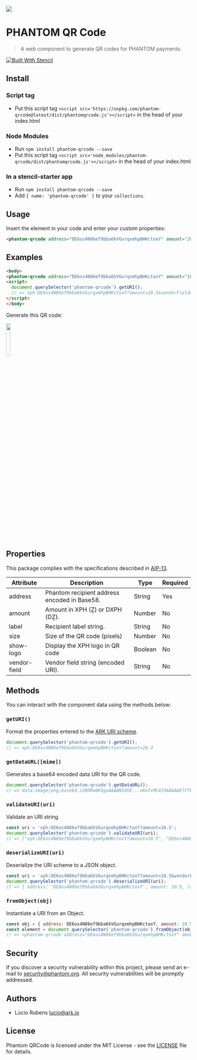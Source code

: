 ![](https://i.imgur.com/jF21Lzf.jpg)

# PHANTOM QR Code

> A web component to generate QR codes for PHANTOM payments.

[![Built With Stencil](https://img.shields.io/badge/-Built%20With%20Stencil-16161d.svg?logo=data%3Aimage%2Fsvg%2Bxml%3Bbase64%2CPD94bWwgdmVyc2lvbj0iMS4wIiBlbmNvZGluZz0idXRmLTgiPz4KPCEtLSBHZW5lcmF0b3I6IEFkb2JlIElsbHVzdHJhdG9yIDE5LjIuMSwgU1ZHIEV4cG9ydCBQbHVnLUluIC4gU1ZHIFZlcnNpb246IDYuMDAgQnVpbGQgMCkgIC0tPgo8c3ZnIHZlcnNpb249IjEuMSIgaWQ9IkxheWVyXzEiIHhtbG5zPSJodHRwOi8vd3d3LnczLm9yZy8yMDAwL3N2ZyIgeG1sbnM6eGxpbms9Imh0dHA6Ly93d3cudzMub3JnLzE5OTkveGxpbmsiIHg9IjBweCIgeT0iMHB4IgoJIHZpZXdCb3g9IjAgMCA1MTIgNTEyIiBzdHlsZT0iZW5hYmxlLWJhY2tncm91bmQ6bmV3IDAgMCA1MTIgNTEyOyIgeG1sOnNwYWNlPSJwcmVzZXJ2ZSI%2BCjxzdHlsZSB0eXBlPSJ0ZXh0L2NzcyI%2BCgkuc3Qwe2ZpbGw6I0ZGRkZGRjt9Cjwvc3R5bGU%2BCjxwYXRoIGNsYXNzPSJzdDAiIGQ9Ik00MjQuNywzNzMuOWMwLDM3LjYtNTUuMSw2OC42LTkyLjcsNjguNkgxODAuNGMtMzcuOSwwLTkyLjctMzAuNy05Mi43LTY4LjZ2LTMuNmgzMzYuOVYzNzMuOXoiLz4KPHBhdGggY2xhc3M9InN0MCIgZD0iTTQyNC43LDI5Mi4xSDE4MC40Yy0zNy42LDAtOTIuNy0zMS05Mi43LTY4LjZ2LTMuNkgzMzJjMzcuNiwwLDkyLjcsMzEsOTIuNyw2OC42VjI5Mi4xeiIvPgo8cGF0aCBjbGFzcz0ic3QwIiBkPSJNNDI0LjcsMTQxLjdIODcuN3YtMy42YzAtMzcuNiw1NC44LTY4LjYsOTIuNy02OC42SDMzMmMzNy45LDAsOTIuNywzMC43LDkyLjcsNjguNlYxNDEuN3oiLz4KPC9zdmc%2BCg%3D%3D&colorA=16161d&style=flat-square)]()

## Install

### Script tag

- Put this script tag `<script src='https://unpkg.com/phantom-qrcode@latest/dist/phantomqrcode.js'></script>` in the head of your index.html

### Node Modules
- Run `npm install phantom-qrcode --save`
- Put this script tag `<script src='node_modules/phantom-qrcode/dist/phantomqrcode.js'></script>` in the head of your index.html

### In a stencil-starter app
- Run `npm install phantom-qrcode --save`
- Add `{ name: 'phantom-qrcode' }` to your `collections`.

## Usage

Insert the element in your code and enter your custom properties:

```html
<phantom-qrcode address="DE6os4N86ef9bba6kVGurqxmhpBHKctoxY" amount="20.3"></phantom-qrcode>
```

## Examples

```html
<body>
<phantom-qrcode address="DE6os4N86ef9bba6kVGurqxmhpBHKctoxY" amount="10.5" vendor-field="Hello%20Phantom!" size="200" show-logo="true">
<script>
  document.querySelector('phantom-qrcode').getURI();
  // => xph:DE6os4N86ef9bba6kVGurqxmhpBHKctoxY?amount=10.5&vendorField=Hello%20Phantom!
</script>
</body>
```

Generate this QR code:

<img src="https://i.imgur.com/hgi9WcP.png" width="15%">

## Properties

This package complies with the specifications described in [AIP-13](https://github.com/ArkEcosystem/AIPs/blob/master/AIPS/aip-13.md).

| Attribute | Description | Type | Required |
| --- | --- | --- | --- |
| address | Phantom recipient address encoded in Base58. | String | Yes |
| amount | Amount in XPH (Ẕ) or DXPH (DẔ). | Number | No |
| label | Recipient label string. | String | No |
| size | Size of the QR code (pixels) | Number | No |
| show-logo | Display the XPH logo in QR code | Boolean | No |
| vendor-field | Vendor field string (encoded URI). | String | No |

## Methods

You can interact with the component data using the methods below:

### `getURI()`

Format the properties entered to the [ARK URI scheme](https://github.com/ArkEcosystem/AIPs/blob/master/AIPS/aip-13.md#simpler-syntax).

```javascript
document.querySelector('phantom-qrcode').getURI();
// => xph:DE6os4N86ef9bba6kVGurqxmhpBHKctoxY?amount=20.3
```

### `getDataURL([mime])`

Generates a base64 encoded data URI for the QR code.

```javascript
document.querySelector('phantom-qrcode').getDataURL();
// => data:image/png;base64,iVBORw0KGgoAAAANSUhE...n6ofvMC4I9AAAAAElFTkSuQmCC
```

### `validateURI(uri)`

Validate an URI string.

```javascript
const uri = 'xph:DE6os4N86ef9bba6kVGurqxmhpBHKctoxY?amount=10.5';
document.querySelector('phantom-qrcode').validateURI(uri);
// => ["xph:DE6os4N86ef9bba6kVGurqxmhpBHKctoxY?amount=10.5", "DE6os4N86ef9bba6kVGurqxmhpBHKctoxY", "?amount=10.5"]
```

### `deserializeURI(uri)`

Deserialize the URI scheme to a JSON object.

```javascript
const uri = 'xph:DE6os4N86ef9bba6kVGurqxmhpBHKctoxY?amount=10.5&vendorField=Hello%20Phantom!';
document.querySelector('phantom-qrcode').deserializeURI(uri);
// => { address: 'DE6os4N86ef9bba6kVGurqxmhpBHKctoxY', amount: 10.5, label: null, vendorField: 'Hello Phantom!' }
```

### `fromObject(obj)`

Instantiate a URI from an Object.

```javascript
const obj = { address: DE6os4N86ef9bba6kVGurqxmhpBHKctoxY, amount: 10.5 };
const element = document.querySelector('phantom-qrcode').fromObject(obj);
// => <phantom-qrcode address="DE6os4N86ef9bba6kVGurqxmhpBHKctoxY" amount="10.5">
```

## Security

If you discover a security vulnerability within this project, please send an e-mail to security@phantom.org. All security vulnerabilities will be promptly addressed.

## Authors

- Lúcio Rubens <lucio@ark.io>

## License

Phantom QRCode is licensed under the MIT License - see the [LICENSE](./LICENSE) file for details.

